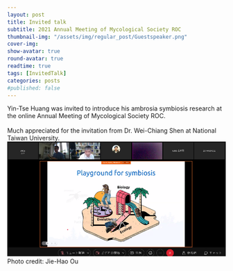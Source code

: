 ```yaml
---
layout: post
title: Invited talk
subtitle: 2021 Annual Meeting of Mycological Society ROC
thumbnail-img: "/assets/img/regular_post/Guestspeaker.png" 
cover-img:
show-avatar: true
round-avatar: true
readtime: true
tags: [InvitedTalk]
categories: posts
#published: false
---
```


Yin-Tse Huang was invited to introduce his ambrosia symbiosis research at the online Annual Meeting of Mycological Society ROC. <br>
<br>
Much appreciated for the invitation from Dr. Wei-Chiang Shen at National Taiwan University.<br>
![](/assets/img/regular_post/TMAM.png)
Photo credit: Jie-Hao Ou
